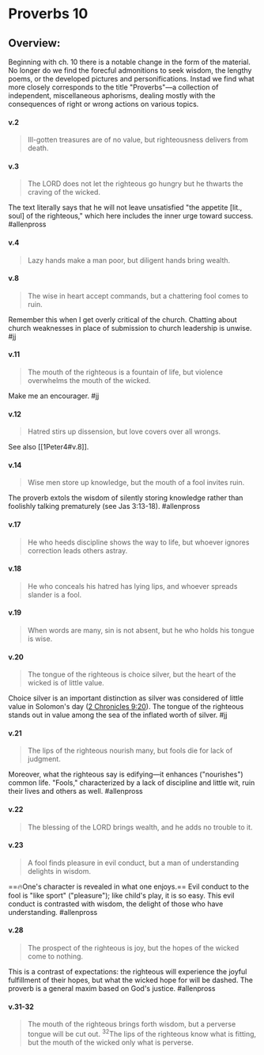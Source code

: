 # Proverbs 10

## Overview:
Beginning with ch. 10 there is a notable change in the form of the material. No longer do we find the forecful admonitions to seek wisdom, the lengthy poems, or the developed pictures and personifications. Instad we find what more closely corresponds to the title "Proverbs"—a collection of independent, miscellaneous aphorisms, dealing mostly with the consequences of right or wrong actions on various topics.

#### v.2
>Ill-gotten treasures are of no value, but righteousness delivers from death.

#### v.3
>The LORD does not let the righteous go hungry but he thwarts the craving of the wicked.

The text literally says that he will not leave unsatisfied "the appetite \[lit., soul\] of the righteous," which here includes the inner urge toward success.
#allenpross 

#### v.4
>Lazy hands make a man poor, but diligent hands bring wealth.

#### v.8
>The wise in heart accept commands, but a chattering fool comes to ruin.

Remember this when I get overly critical of the church. Chatting about church weaknesses in place of submission to church leadership is unwise.
#jj 

#### v.11
>The mouth of the righteous is a fountain of life, but violence overwhelms the mouth of the wicked.

Make me an encourager.
#jj 

#### v.12
>Hatred stirs up dissension, but love covers over all wrongs.

See also [[1Peter4#v.8]].

#### v.14
>Wise men store up knowledge, but the mouth of a fool invites ruin.

The proverb extols the wisdom of silently storing knowledge rather than foolishly talking prematurely (see Jas 3:13-18).
#allenpross 

#### v.17
>He who heeds discipline shows the way to life, but whoever ignores correction leads others astray.

#### v.18
>He who conceals his hatred has lying lips, and whoever spreads slander is a fool.

#### v.19
>When words are many, sin is not absent, but he who holds his tongue is wise.

#### v.20
>The tongue of the righteous is choice silver, but the heart of the wicked is of little value.

Choice silver is an important distinction as silver was considered of little value in Solomon's day ([2 Chronicles 9:20](2Chron9#v.20)). The tongue of the righteous stands out in value among the sea of the inflated worth of silver.
#jj 

#### v.21
>The lips of the righteous nourish many, but fools die for lack of judgment.

Moreover, what the righteous say is edifying—it enhances ("nourishes") common life. "Fools," characterized by a lack of discipline and little wit, ruin their lives and others as well.
#allenpross 

#### v.22
>The blessing of the LORD brings wealth, and he adds no trouble to it.

#### v.23
>A fool finds pleasure in evil conduct, but a man of understanding delights in wisdom.

==🔥One's character is revealed in what one enjoys.== Evil conduct to the fool is "like sport" ("pleasure"); like child's play, it is so easy. This evil conduct is contrasted with wisdom, the delight of those who have understanding.
#allenpross 

#### v.28
>The prospect of the righteous is joy, but the hopes of the wicked come to nothing.

This is a contrast of expectations: the righteous will experience the joyful fulfillment of their hopes, but what the wicked hope for will be dashed. The proverb is a general maxim based on God's justice.
#allenpross 

#### v.31-32
>The mouth of the righteous brings forth wisdom, but a perverse tongue will be cut out. <sup>32</sup>The lips of the righteous know what is fitting, but the mouth of the wicked only what is perverse.





